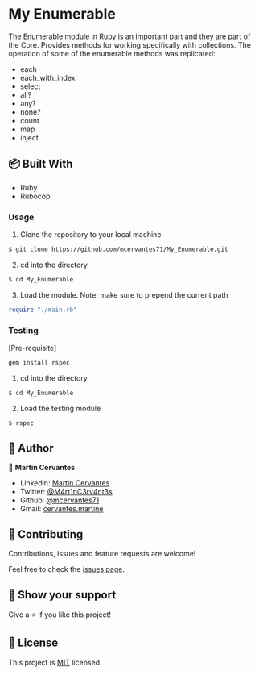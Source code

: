 # My Enumerable

The Enumerable module in Ruby is an important part and they are part of the Core. Provides methods
for working specifically with collections.
The operation of some of the enumerable methods was replicated:
- each
- each_with_index
- select
- all?
- any?
- none?
- count
- map
- inject

## :package: Built With

- Ruby
- Rubocop

### Usage

1) Clone the repository to your local machine
```sh
$ git clone https://github.com/mcervantes71/My_Enumerable.git
```

2) cd into the directory
```sh
$ cd My_Enumerable
```

3) Load the module. Note: make sure to prepend the current path
```ruby
require "./main.rb"
```

### Testing
[Pre-requisite] 
``` sh
gem install rspec
```

1) cd into the directory
```sh
$ cd My_Enumerable
```

2) Load the testing module
```sh
$ rspec
```

## :busts_in_silhouette: Author

👤 **Martin Cervantes**

- Linkedin: [Martin Cervantes](https://www.linkedin.com/in/cervantesmartin/)
- Twitter: [@M4rt1nC3rv4nt3s](https://twitter.com/M4rt1nC3rv4nt3s)
- Github: [@mcervantes71](https://github.com/mcervantes71)
- Gmail: [cervantes.martine](mailto:cervantes.martine@gmail.com)

## 🤝 Contributing

Contributions, issues and feature requests are welcome!

Feel free to check the [issues page](../../issues).

## :star2: Show your support

Give a ⭐️ if you like this project!

## 📝 License

This project is [MIT](lic.url) licensed.
